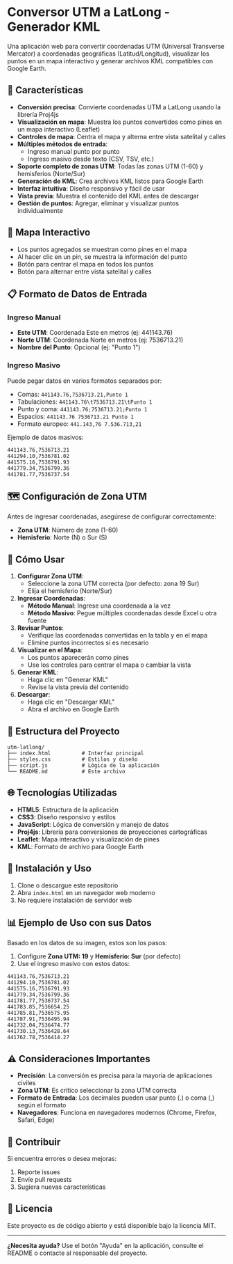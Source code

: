 # Conversor UTM a LatLong - Generador KML

Una aplicación web para convertir coordenadas UTM (Universal Transverse Mercator) a coordenadas geográficas (Latitud/Longitud), visualizar los puntos en un mapa interactivo y generar archivos KML compatibles con Google Earth.

## 🚀 Características

- **Conversión precisa**: Convierte coordenadas UTM a LatLong usando la librería Proj4js
- **Visualización en mapa**: Muestra los puntos convertidos como pines en un mapa interactivo (Leaflet)
- **Controles de mapa**: Centra el mapa y alterna entre vista satelital y calles
- **Múltiples métodos de entrada**:
  - Ingreso manual punto por punto
  - Ingreso masivo desde texto (CSV, TSV, etc.)
- **Soporte completo de zonas UTM**: Todas las zonas UTM (1-60) y hemisferios (Norte/Sur)
- **Generación de KML**: Crea archivos KML listos para Google Earth
- **Interfaz intuitiva**: Diseño responsivo y fácil de usar
- **Vista previa**: Muestra el contenido del KML antes de descargar
- **Gestión de puntos**: Agregar, eliminar y visualizar puntos individualmente

## 📍 Mapa Interactivo

- Los puntos agregados se muestran como pines en el mapa
- Al hacer clic en un pin, se muestra la información del punto
- Botón para centrar el mapa en todos los puntos
- Botón para alternar entre vista satelital y calles

## 📋 Formato de Datos de Entrada

### Ingreso Manual

- **Este UTM**: Coordenada Este en metros (ej: 441143.76)
- **Norte UTM**: Coordenada Norte en metros (ej: 7536713.21)
- **Nombre del Punto**: Opcional (ej: "Punto 1")

### Ingreso Masivo

Puede pegar datos en varios formatos separados por:

- Comas: `441143.76,7536713.21,Punto 1`
- Tabulaciones: `441143.76\t7536713.21\tPunto 1`
- Punto y coma: `441143.76;7536713.21;Punto 1`
- Espacios: `441143.76 7536713.21 Punto 1`
- Formato europeo: `441.143,76 7.536.713,21`

Ejemplo de datos masivos:

```
441143.76,7536713.21
441294.10,7536781.02
441575.16,7536791.93
441779.34,7536799.36
441781.77,7536737.54
```

## 🗺️ Configuración de Zona UTM

Antes de ingresar coordenadas, asegúrese de configurar correctamente:

- **Zona UTM**: Número de zona (1-60)
- **Hemisferio**: Norte (N) o Sur (S)

## 🎯 Cómo Usar

1. **Configurar Zona UTM**:
   - Seleccione la zona UTM correcta (por defecto: zona 19 Sur)
   - Elija el hemisferio (Norte/Sur)
2. **Ingresar Coordenadas**:
   - **Método Manual**: Ingrese una coordenada a la vez
   - **Método Masivo**: Pegue múltiples coordenadas desde Excel u otra fuente
3. **Revisar Puntos**:
   - Verifique las coordenadas convertidas en la tabla y en el mapa
   - Elimine puntos incorrectos si es necesario
4. **Visualizar en el Mapa**:
   - Los puntos aparecerán como pines
   - Use los controles para centrar el mapa o cambiar la vista
5. **Generar KML**:
   - Haga clic en "Generar KML"
   - Revise la vista previa del contenido
6. **Descargar**:
   - Haga clic en "Descargar KML"
   - Abra el archivo en Google Earth

## 📁 Estructura del Proyecto

```
utm-latlong/
├── index.html          # Interfaz principal
├── styles.css          # Estilos y diseño
├── script.js           # Lógica de la aplicación
└── README.md           # Este archivo
```

## 🌐 Tecnologías Utilizadas

- **HTML5**: Estructura de la aplicación
- **CSS3**: Diseño responsivo y estilos
- **JavaScript**: Lógica de conversión y manejo de datos
- **Proj4js**: Librería para conversiones de proyecciones cartográficas
- **Leaflet**: Mapa interactivo y visualización de pines
- **KML**: Formato de archivo para Google Earth

## 🔧 Instalación y Uso

1. Clone o descargue este repositorio
2. Abra `index.html` en un navegador web moderno
3. No requiere instalación de servidor web

## 📊 Ejemplo de Uso con sus Datos

Basado en los datos de su imagen, estos son los pasos:

1. Configure **Zona UTM: 19** y **Hemisferio: Sur** (por defecto)
2. Use el ingreso masivo con estos datos:

```
441143.76,7536713.21
441294.10,7536781.02
441575.16,7536791.93
441779.34,7536799.36
441781.77,7536737.54
441783.85,7536654.25
441785.81,7536575.95
441787.91,7536495.94
441732.04,7536474.77
441730.13,7536428.64
441762.78,7536414.27
```

## ⚠️ Consideraciones Importantes

- **Precisión**: La conversión es precisa para la mayoría de aplicaciones civiles
- **Zona UTM**: Es crítico seleccionar la zona UTM correcta
- **Formato de Entrada**: Los decimales pueden usar punto (.) o coma (,) según el formato
- **Navegadores**: Funciona en navegadores modernos (Chrome, Firefox, Safari, Edge)

## 🤝 Contribuir

Si encuentra errores o desea mejoras:

1. Reporte issues
2. Envíe pull requests
3. Sugiera nuevas características

## 📄 Licencia

Este proyecto es de código abierto y está disponible bajo la licencia MIT.

---

**¿Necesita ayuda?** Use el botón "Ayuda" en la aplicación, consulte el README o contacte al responsable del proyecto.

